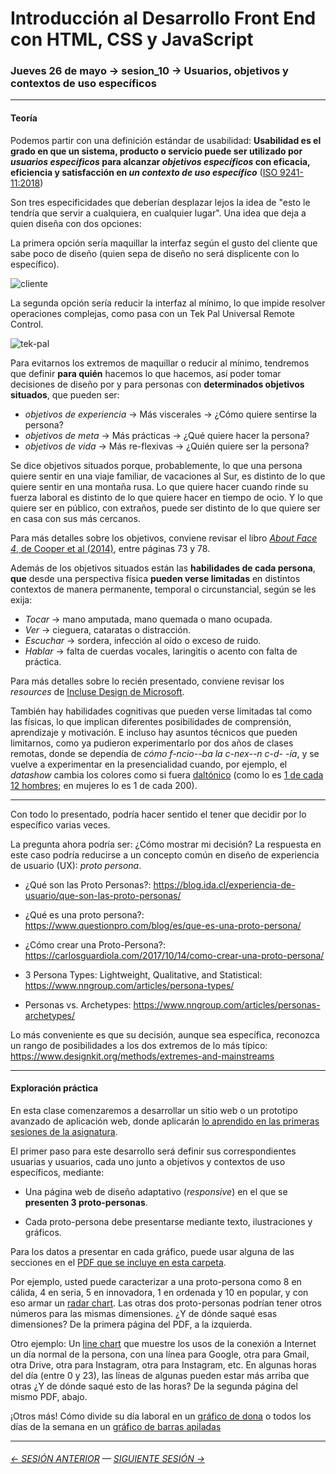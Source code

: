 # Introducción al Desarrollo Front End con HTML, CSS y JavaScript

### Jueves 26 de mayo → sesion_10 → Usuarios, objetivos y contextos de uso específicos

- - - - - -

#### Teoría

Podemos partir con una definición estándar de usabilidad: **Usabilidad es el grado en que un sistema, producto o servicio puede ser utilizado por *usuarios específicos* para alcanzar *objetivos específicos* con eficacia, eficiencia y satisfacción en *un contexto de uso específico*** ([ISO 9241-11:2018](https://www.iso.org/obp/ui/#iso:std:iso:9241:-11:ed-2:v1:en))

Son tres especificidades que deberían desplazar lejos la idea de "esto le tendría que servir a cualquiera, en cualquier lugar". Una idea que deja a quien diseña con dos opciones: 

La primera opción sería maquillar la interfaz según el gusto del cliente que sabe poco de diseño (quien sepa de diseño no será displicente con lo específico).

![cliente](https://user-images.githubusercontent.com/7999767/170147539-fbecfc9a-1fca-494e-9713-addbb62c5bf3.png) 

La segunda opción sería reducir la interfaz al mínimo, lo que impide resolver operaciones complejas, como pasa con un Tek Pal Universal Remote Control. 

![tek-pal](https://user-images.githubusercontent.com/7999767/170147515-5a16f5e2-a6bd-4bc8-8f34-d7bcfc20e529.jpg)

Para evitarnos los extremos de maquillar o reducir al mínimo, tendremos que definir **para quién** hacemos lo que hacemos, así poder tomar decisiones de diseño por y para personas con **determinados objetivos situados**, que pueden ser: 

- *objetivos de experiencia* → Más viscerales → ¿Cómo quiere sentirse la persona? 
- *objetivos de meta* → Más prácticas → ¿Qué quiere hacer la persona?
- *objetivos de vida* → Más re-flexivas → ¿Quién quiere ser la persona?

Se dice objetivos situados porque, probablemente, lo que una persona quiere sentir en una viaje familiar, de vacaciones al Sur, es distinto de lo que quiere sentir en una montaña rusa. Lo que quiere hacer cuando rinde su fuerza laboral es distinto de lo que quiere hacer en tiempo de ocio. Y lo que quiere ser en público, con extraños, puede ser distinto de lo que quiere ser en casa con sus más cercanos.

Para más detalles sobre los objetivos, conviene revisar el libro [*About Face 4*, de Cooper et al (2014)](https://drive.google.com/file/d/1rZLMrB794yyGO5hCle34zIKJFrCjbbGd/view?usp=sharing), entre páginas 73 y 78.

Además de los objetivos situados están las **habilidades de cada persona**, **que** desde una perspectiva física **pueden verse limitadas** en distintos contextos de manera permanente, temporal o circunstancial, según se les exija: 

- *Tocar* → mano amputada, mano quemada o mano ocupada. 
- *Ver* → cieguera, cataratas o distracción.
- *Escuchar* → sordera, infección al oído o exceso de ruido. 
- *Hablar* → falta de cuerdas vocales, laringitis o acento con falta de práctica. 

Para más detalles sobre lo recién presentado, conviene revisar los *resources* de [Incluse Design de Microsoft](https://www.microsoft.com/design/inclusive/).

También hay habilidades cognitivas que pueden verse limitadas tal como las físicas, lo que implican diferentes posibilidades de comprensión, aprendizaje y motivación. E incluso hay asuntos técnicos que pueden limitarnos, como ya pudieron experimentarlo por dos años de clases remotas, donde se dependía de *cómo f-ncio--ba la c-nex--n c-d- -ía*, y se vuelve a experimentar en la presencialidad cuando, por ejemplo, el *datashow* cambia los colores como si fuera [daltónico](https://chrome.google.com/webstore/detail/colorblind-dalton-for-goo/afcafnelafcgjinkaeohkalmfececool) (como lo es [1 de cada 12 hombres](https://www.instagram.com/p/CdyxdJws4uu/); en mujeres lo es 1 de cada 200).

- - - - - - - 

Con todo lo presentado, podría hacer sentido el tener que decidir por lo específico varias veces. 

La pregunta ahora podría ser: ¿Cómo mostrar mi decisión? La respuesta en este caso podría reducirse a un concepto común en diseño de experiencia de usuario (UX): *proto persona*.

- ¿Qué son las Proto Personas?: https://blog.ida.cl/experiencia-de-usuario/que-son-las-proto-personas/

- ¿Qué es una proto persona?: https://www.questionpro.com/blog/es/que-es-una-proto-persona/

- ¿Cómo crear una Proto-Persona?: https://carlosguardiola.com/2017/10/14/como-crear-una-proto-persona/

- 3 Persona Types: Lightweight, Qualitative, and Statistical: https://www.nngroup.com/articles/persona-types/

- Personas vs. Archetypes: https://www.nngroup.com/articles/personas-archetypes/

Lo más conveniente es que su decisión, aunque sea específica, reconozca un rango de posibilidades a los dos extremos de lo más típico: https://www.designkit.org/methods/extremes-and-mainstreams

- - - - - - - 

#### Exploración práctica

En esta clase comenzaremos a desarrollar un sitio web o un prototipo avanzado de aplicación web, donde aplicarán [lo aprendido en las primeras sesiones de la asignatura](https://profesorfaco.github.io/front-end/sesion_09/dispersion.html).

El primer paso para este desarrollo será definir sus correspondientes usuarias y usuarios, cada uno junto a objetivos y contextos de uso específicos, mediante: 

- Una página web de diseño adaptativo (*responsive*) en el que se **presenten 3 proto-personas**. 

- Cada proto-persona debe presentarse mediante texto, ilustraciones y gráficos.

Para los datos a presentar en cada gráfico, puede usar alguna de las secciones en el [PDF que se incluye en esta carpeta](https://github.com/profesorfaco/front-end/blob/main/sesion_10/fragmento-sazerac-book.pdf). 

Por ejemplo, usted puede caracterizar a una proto-persona como 8 en cálida, 4 en seria, 5 en innovadora, 1 en ordenada y 10 en popular, y con eso armar un [radar chart](https://www.chartjs.org/docs/latest/charts/radar.html). Las otras dos proto-personas podrían tener otros números para las mismas dimensiones. ¿Y de dónde saqué esas dimensiones? De la primera página del PDF, a la izquierda. 

Otro ejemplo: Un [line chart](https://www.chartjs.org/docs/latest/charts/line.html) que muestre los usos de la conexión a Internet un día normal de la persona, con una línea para Google, otra para Gmail, otra Drive, otra para Instagram, otra para Instagram, etc. En algunas horas del día (entre 0 y 23), las líneas de algunas pueden estar más arriba que otras ¿Y de dónde saqué esto de las horas? De la segunda página del mismo PDF, abajo.

¡Otros más! Cómo divide su día laboral en un [gráfico de dona](https://www.chartjs.org/docs/latest/charts/doughnut.html) o todos los días de la semana en un [gráfico de barras apiladas](https://www.chartjs.org/docs/latest/samples/bar/stacked.html)

- - - - - - - 


###### [← SESIÓN ANTERIOR](https://github.com/profesorfaco/front-end/tree/main/sesion_09) — [SIGUIENTE SESIÓN →](https://github.com/profesorfaco/front-end/tree/main/sesion_11)
